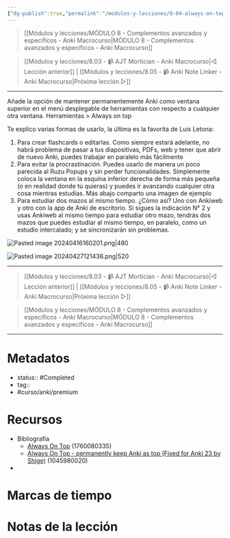 ```yaml
---
{"dg-publish":true,"permalink":"/modulos-y-lecciones/8-04-always-on-top-anki-macrocurso/","noteIcon":"","updated":"2024-05-21T22:14:06.455+02:00"}
---
```



> [[Módulos y lecciones/MÓDULO 8 - Complementos avanzados y específicos - Anki Macrocurso\|MÓDULO 8 - Complementos avanzados y específicos - Anki Macrocurso]]

> [[Módulos y lecciones/8.03 - 📹 AJT Mortician - Anki Macrocurso\|◁ Lección anterior]] | [[Módulos y lecciones/8.05 - 📹 Anki Note Linker - Anki Macrocurso\|Próxima lección ▷]]

---

Añade la opción de mantener permanentemente Anki como ventana superior en el menú desplegable de herramientas con respecto a cualquier otra ventana. Herramientas > Always on top

Te explico varias formas de usarlo, la última es la favorita de Luis Letona:

1. Para crear flashcards o editarlas. Como siempre estará adelante, no habrá problema de pasar a tus diapositivas, PDFs, web y tener que abrir de nuevo Anki, puedes trabajar en paralelo más fácilmente
2. Para evitar la procrastinación. Puedes usarlo de manera un poco parecida al Ruzu Popups y sin perder funcionalidades. Simplemente coloca la ventana en la esquina inferior derecha de forma más pequeña (o en realidad donde tú quieras) y puedes ir avanzando cualquier otra cosa mientras estudias. Más abajo comparto una imagen de ejemplo
3. Para estudiar dos mazos al mismo tiempo. ¿Cómo así? Uno con Ankiweb y otro con la app de Anki de escritorio. Si sigues la indicación N° 2 y usas Ankiweb al mismo tiempo para estudiar otro mazo, tendrás dos mazos que puedes estudiar al mismo tiempo, en paralelo, como un estudio intercalado; y se sincronizarán sin problemas.

![Pasted image 20240416160201.png|480](/img/user/ANEXOS/Pasted%20image%2020240416160201.png)

![Pasted image 20240427121436.png|520](/img/user/ANEXOS/Pasted%20image%2020240427121436.png)

---

> [[Módulos y lecciones/8.03 - 📹 AJT Mortician - Anki Macrocurso\|◁ Lección anterior]] | [[Módulos y lecciones/8.05 - 📹 Anki Note Linker - Anki Macrocurso\|Próxima lección ▷]]

> [[Módulos y lecciones/MÓDULO 8 - Complementos avanzados y específicos - Anki Macrocurso\|MÓDULO 8 - Complementos avanzados y específicos - Anki Macrocurso]]

---
# Metadatos
- status:: #Completed 
- tag:: 
- #curso/anki/premium

# Recursos
- Bibliografía
	- [Always On Top](https://ankiweb.net/shared/info/1760080335) (1760080335)
	- [Always On Top - permanently keep Anki as top (Fixed for Anki 23 by Shige)](https://ankiweb.net/shared/info/1045980020) (1045980020)
- 

# Marcas de tiempo


# Notas de la lección
